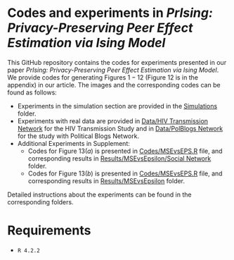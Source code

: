 # Codes and experiments in *PrIsing: Privacy-Preserving Peer Effect Estimation via Ising Model*

This GitHub repository contains the codes for experiments presented in our paper *PrIsing: Privacy-Preserving Peer Effect Estimation via Ising Model*. We provide codes for generating Figures $1-12$ (Figure $12$ is in the appendix) in our article. The images and the corresponding codes can be found as follows:

* Experiments in the simulation section are provided in the [Simulations](https://github.com/anirbanc96/PrIsing/tree/main/Simulations) folder.
* Experiments with real data are provided in [Data/HIV Transmission Network](https://github.com/anirbanc96/PrIsing/tree/main/Data/HIV%20Transmission%20Network) for the HIV Transmission Study and in [Data/PolBlogs Network](https://github.com/anirbanc96/PrIsing/tree/main/Data/PolBlogs%20Network) for the study with Political Blogs Network.
* Additional Experiments in Supplement:
  * Codes for Figure $13(a)$ is presented in [Codes/MSEvsEPS.R](https://github.com/anirbanc96/PrIsing/blob/main/Data/HIV%20Transmission%20Network/Codes/MSEvsEPS.R) file, and corresponding results in [Results/MSEvsEpsilon/Social Network](https://github.com/anirbanc96/PrIsing/tree/main/Data/HIV%20Transmission%20Network/Results/MSEvsEpsilon/Social%20Network) folder.
  * Codes for Figure $13(b)$ is presented in [Codes/MSEvsEPS.R](https://github.com/anirbanc96/PrIsing/blob/main/Data/PolBlogs%20Network/Code/MSEvsEPS.R) file, and corresponding results in [Results/MSEvsEpsilon](https://github.com/anirbanc96/PrIsing/tree/main/Data/PolBlogs%20Network/Results/MSEvsEpsilon) folder.

Detailed instructions about the experiments can be found in the corresponding folders.

# Requirements
* `R 4.2.2` 
